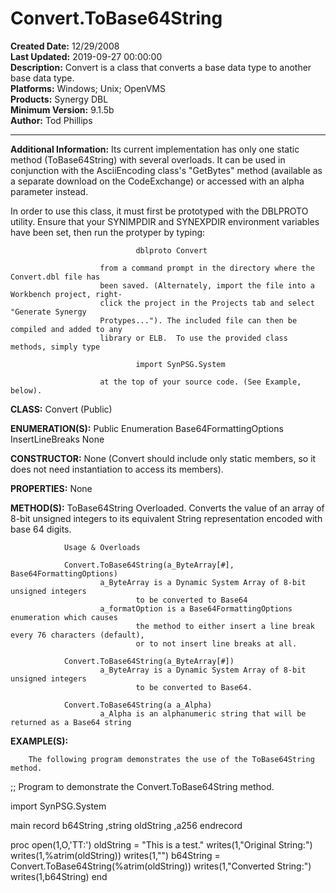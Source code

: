 # Convert.ToBase64String<br />
**Created Date:** 12/29/2008<br />
**Last Updated:** 2019-09-27 00:00:00<br />
**Description:** Convert is a class that converts a base data type to another base data type.<br />
**Platforms:** Windows; Unix; OpenVMS<br />
**Products:** Synergy DBL<br />
**Minimum Version:** 9.1.5b<br />
**Author:** Tod Phillips
<hr>

**Additional Information:** Its current implementation has only one static method (ToBase64String) with several overloads. It can be used in conjunction with the AsciiEncoding class's "GetBytes" method (available as a separate download on the CodeExchange) or accessed with an alpha parameter instead.

In order to use this class, it must first be prototyped with the DBLPROTO
                        utility.  Ensure that your SYNIMPDIR and SYNEXPDIR environment variables
                        have been set, then run the protyper by typing:

                                dblproto Convert

                        from a command prompt in the directory where the Convert.dbl file has
                        been saved. (Alternately, import the file into a Workbench project, right-
                        click the project in the Projects tab and select "Generate Synergy
                        Protypes..."). The included file can then be compiled and added to any
                        library or ELB.  To use the provided class methods, simply type

                                import SynPSG.System

                        at the top of your source code. (See Example, below).
**CLASS:**              Convert      (Public)

**ENUMERATION(S):**
        Public Enumeration Base64FormattingOptions
                 InsertLineBreaks
                 None

**CONSTRUCTOR:**
        None (Convert should include only static members, so it does not need
        instantiation to access its members).

**PROPERTIES:**
        None

**METHOD(S):**
        ToBase64String
                Overloaded. Converts the value of an array of 8-bit unsigned integers
                to its equivalent String representation encoded with base 64 digits.

                Usage & Overloads

                Convert.ToBase64String(a_ByteArray[#], Base64FormattingOptions)
                        a_ByteArray is a Dynamic System Array of 8-bit unsigned integers
                                to be converted to Base64
                        a_formatOption is a Base64FormattingOptions enumeration which causes
                                the method to either insert a line break every 76 characters (default),
                                or to not insert line breaks at all.

                Convert.ToBase64String(a_ByteArray[#])
                        a_ByteArray is a Dynamic System Array of 8-bit unsigned integers
                                to be converted to Base64.

                Convert.ToBase64String(a a_Alpha)
                        a_Alpha is an alphanumeric string that will be returned as a Base64 string


**EXAMPLE(S):**

        The following program demonstrates the use of the ToBase64String method.

;; Program to demonstrate the Convert.ToBase64String method.

import SynPSG.System

main
record
        b64String       ,string
        oldString       ,a256
endrecord

proc
        open(1,O,'TT:')
        oldString = "This is a test."
        writes(1,"Original String:")
                writes(1,%atrim(oldString))
                writes(1,"")
        b64String = Convert.ToBase64String(%atrim(oldString))
        writes(1,"Converted String:")
                writes(1,b64String)
end

